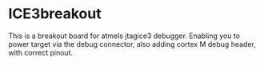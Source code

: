 # ICE3breakout

This is a breakout board for atmels jtagice3 debugger. Enabling you to power target via the debug connector,
also adding cortex M debug header, with correct pinout.
